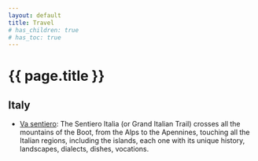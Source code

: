 ```yaml
---
layout: default
title: Travel
# has_children: true
# has_toc: true
---
```


# {{ page.title }}

## Italy

- [Va sentiero](https://www.vasentiero.org/en/grand-italian-trail): The Sentiero Italia (or Grand Italian Trail) crosses all the mountains of the Boot, from the Alps to the Apennines, touching all the Italian regions, including the islands, each one with its unique history, landscapes, dialects, dishes, vocations.
	